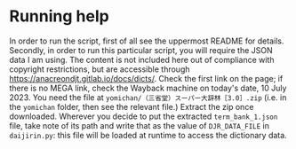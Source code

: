 # Running help
In order to run the script, first of all see the uppermost README for details.
Secondly, in order to run this particular script, you will require the JSON data I am using.
The content is not included here out of compliance with copyright restrictions,
but are accessible through https://anacreondjt.gitlab.io/docs/dicts/. Check the first link on the page;
if there is no MEGA link, check the Wayback machine on today's date, 10 July 2023.
You need the file at `yomichan/（三省堂）スーパー大辞林［3.0］.zip` (i.e. in the `yomichan` folder, 
then see the relevant file.) Extract the zip once downloaded. Wherever you decide to put the extracted
`term_bank_1.json` file, take note of its path and write that as the value of `DJR_DATA_FILE` in `daijirin.py`:
this file will be loaded at runtime to access the dictionary data.
